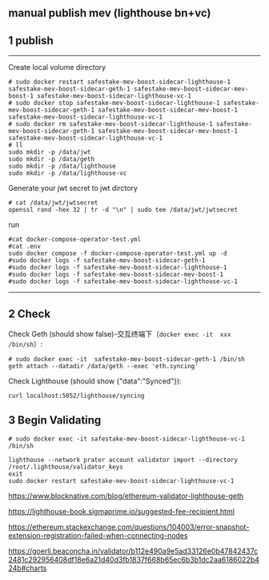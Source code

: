 ## manual publish mev (lighthouse bn+vc)

## 1 publish

---

Create local volume directory

```shell
# sudo docker restart safestake-mev-boost-sidecar-lighthouse-1 safestake-mev-boost-sidecar-geth-1 safestake-mev-boost-sidecar-mev-boost-1 safestake-mev-boost-sidecar-lighthouse-vc-1
# sudo docker stop safestake-mev-boost-sidecar-lighthouse-1 safestake-mev-boost-sidecar-geth-1 safestake-mev-boost-sidecar-mev-boost-1 safestake-mev-boost-sidecar-lighthouse-vc-1
# sudo docker rm safestake-mev-boost-sidecar-lighthouse-1 safestake-mev-boost-sidecar-geth-1 safestake-mev-boost-sidecar-mev-boost-1 safestake-mev-boost-sidecar-lighthouse-vc-1
# ll
sudo mkdir -p /data/jwt
sudo mkdir -p /data/geth
sudo mkdir -p /data/lighthouse
sudo mkdir -p /data/lighthouse-vc

```

Generate your jwt secret to jwt dirctory

```shell
# cat /data/jwt/jwtsecret
openssl rand -hex 32 | tr -d "\n" | sudo tee /data/jwt/jwtsecret
```

run

```shell
#cat docker-compose-operator-test.yml
#cat .env
sudo docker compose -f docker-compose-operator-test.yml up -d
#sudo docker logs -f safestake-mev-boost-sidecar-geth-1
#sudo docker logs -f safestake-mev-boost-sidecar-lighthouse-1
#sudo docker logs -f safestake-mev-boost-sidecar-mev-boost-1
#sudo docker logs -f safestake-mev-boost-sidecar-lighthouse-vc-1
```


---

## 2 Check

Check Geth (should show false)-交互终端下（`docker exec -it  xxx /bin/sh`）:
```shell
# sudo docker exec -it  safestake-mev-boost-sidecar-geth-1 /bin/sh
geth attach --datadir /data/geth --exec 'eth.syncing'
```

Check Lighthouse (should show {"data":"Synced"}):
```shell
curl localhost:5052/lighthouse/syncing
```

## 3 Begin Validating

```shell
# sudo docker exec -it safestake-mev-boost-sidecar-lighthouse-vc-1 /bin/sh

lighthouse --network prater account validator import --directory /root/.lighthouse/validator_keys
exit
sudo docker restart safestake-mev-boost-sidecar-lighthouse-vc-1
```

https://www.blocknative.com/blog/ethereum-validator-lighthouse-geth

https://lighthouse-book.sigmaprime.io/suggested-fee-recipient.html

https://ethereum.stackexchange.com/questions/104003/error-snapshot-extension-registration-failed-when-connecting-nodes

https://goerli.beaconcha.in/validator/b112e490a9e5ad33126e0b47842437c2481c292956408df18e6a21d40d3fb1837f668b65ec6b3b1dc2aa6186022b424b#charts